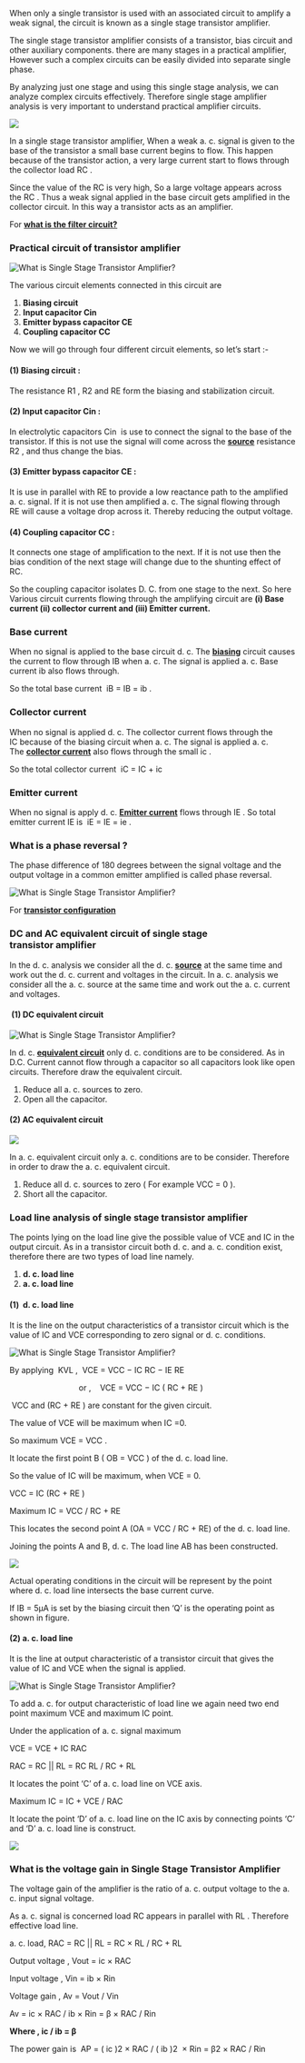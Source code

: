 When only a single transistor is used with an associated circuit to amplify a weak signal, the circuit is known as a single stage transistor amplifier.    

The single stage transistor amplifier consists of a transistor, bias circuit and other auxiliary components. there are many stages in a practical amplifier, However such a complex circuits can be easily divided into separate single phase. 

By analyzing just one stage and using this single stage analysis, we can analyze complex circuits effectively. Therefore single stage amplifier analysis is very important to understand practical amplifier circuits.

![](https://specbee.net/wp-content/uploads/2022/04/ssta-1-2.webp)

In a single stage transistor amplifier, When a weak a. c. signal is given to the base of the transistor a small base current begins to flow. This happen because of the transistor action, a very large current start to flows through the collector load RC .

Since the value of the RC is very high, So a large voltage appears across the RC . Thus a weak signal applied in the base circuit gets amplified in the collector circuit. In this way a transistor acts as an amplifier.

For [**what is the filter circuit?**](https://specbee.net/filter-circuit/) 

### **Practical circuit of transistor amplifier**

![What is Single Stage Transistor Amplifier?](https://specbee.net/wp-content/uploads/2022/04/Untitled-design-1-300x169.webp)

The various circuit elements connected in this circuit are

1. **Biasing circuit**
2. **Input capacitor Cin**
3. **Emitter bypass capacitor CE**
4. **Coupling capacitor CC**

Now we will go through four different circuit elements, so let’s start :-

#### **(1) Biasing circuit :**

The resistance R1 , R2 and RE form the biasing and stabilization circuit.

#### **(2) Input capacitor Cin :**

In electrolytic capacitors Cin  is use to connect the signal to the base of the transistor. If this is not use the signal will come across the **[source](https://en.wikipedia.org/wiki/Source)** resistance R2 , and thus change the bias.

#### **(3) Emitter bypass capacitor CE :**

It is use in parallel with RE to provide a low reactance path to the amplified a. c. signal. If it is not use then amplified a. c. The signal flowing through RE will cause a voltage drop across it. Thereby reducing the output voltage.

#### **(4) Coupling capacitor C**C :

It connects one stage of amplification to the next. If it is not use then the bias condition of the next stage will change due to the shunting effect of RC.

So the coupling capacitor isolates D. C. from one stage to the next. So here Various circuit currents flowing through the amplifying circuit are **(i) Base current (ii) collector current and (iii) Emitter current.**

### **Base current** 

When no signal is applied to the base circuit d. c. The **[biasing](https://en.wikipedia.org/wiki/Biasing)** circuit causes the current to flow through IB when a. c. The signal is applied a. c. Base current ib also flows through.

So the total base current  iB = IB = ib .

### **Collector current**

When no signal is applied d. c. The collector current flows through the IC because of the biasing circuit when a. c. The signal is applied a. c. The **[collector current](https://en.wikipedia.org/wiki/Bipolar_junction_transistor)** also flows through the small ic .

So the total collector current  iC = IC + ic

### **Emitter current**

When no signal is apply d. c. **[Emitter current](https://en.wikipedia.org/wiki/Bipolar_junction_transistor)** flows through IE . So total emitter current IE is  iE = IE = ie .

### **What is a phase reversal ?**

The phase difference of 180 degrees between the signal voltage and the output voltage in a common emitter amplified is called phase reversal.

![What is Single Stage Transistor Amplifier?](https://specbee.net/wp-content/uploads/2022/04/Untitled-design-1-1-300x169.webp)

For **[transistor configuration](https://specbee.net/transistor-configuration/)**

### **DC and AC equivalent circuit of** **single stage transistor** **amplifier**

In the d. c. analysis we consider all the d. c. **[source](https://en.wikipedia.org/wiki/Source)** at the same time and work out the d. c. current and voltages in the circuit. In a. c. analysis we consider all the a. c. source at the same time and work out the a. c. current and voltages.

####  **(1) DC equivalent circuit** 

![What is Single Stage Transistor Amplifier?](https://specbee.net/wp-content/uploads/2022/04/DC-227x300-1.webp)

In d. c. **[equivalent circuit](https://en.wikipedia.org/wiki/Equivalent_circuit)** only d. c. conditions are to be considered. As in D.C. Current cannot flow through a capacitor so all capacitors look like open circuits. Therefore draw the equivalent circuit.

1. Reduce all a. c. sources to zero.
2. Open all the capacitor. 

#### **(2) AC equivalent circuit**

![](https://specbee.net/wp-content/uploads/2022/04/ac-300x150-1.webp)

In a. c. equivalent circuit only a. c. conditions are to be consider. Therefore in order to draw the a. c. equivalent circuit.

1. Reduce all d. c. sources to zero ( For example VCC = 0 ).
2. Short all the capacitor.

### **Load line analysis** **of single stage transistor amplifier**

The points lying on the load line give the possible value of VCE and IC in the output circuit. As in a transistor circuit both d. c. and a. c. condition exist, therefore there are two types of load line namely.

1. **d. c. load line**
2. **a. c. load line**

#### **(1)  d. c. load line** 

It is the line on the output characteristics of a transistor circuit which is the value of IC and VCE corresponding to zero signal or d. c. conditions.

![What is Single Stage Transistor Amplifier?](https://specbee.net/wp-content/uploads/2022/04/DC-LOAD-LINE-300x191-1.webp)

By applying  KVL ,  VCE = VCC − IC RC − IE RE 

                               or ,    VCE = VCC − IC ( RC + RE )

 VCC and (RC + RE ) are constant for the given circuit.

The value of VCE will be maximum when IC =0.

So maximum VCE = VCC .

It locate the first point B ( OB = VCC ) of the d. c. load line.

So the value of IC will be maximum, when VCE = 0.

VCC = IC (RC + RE )

Maximum IC = VCC / RC + RE

This locates the second point A (OA = VCC / RC + RE) of the d. c. load line.

Joining the points A and B, d. c. The load line AB has been constructed.

![](https://specbee.net/wp-content/uploads/2022/04/DC-LOAD-LINE1-300x178-1.webp)

Actual operating conditions in the circuit will be represent by the point where d. c. load line intersects the base current curve.

If IB = 5μA is set by the biasing circuit then ‘Q’ is the operating point as shown in figure.

#### **(2) a. c. load line** 

It is the line at output characteristic of a transistor circuit that gives the value of IC and VCE when the signal is applied.

![What is Single Stage Transistor Amplifier?](https://specbee.net/wp-content/uploads/2022/04/ac-load-line-300x186-1.webp)

To add a. c. for output characteristic of load line we again need two end point maximum VCE and maximum IC point.

Under the application of a. c. signal maximum

VCE = VCE + IC RAC 

RAC = RC || RL = RC RL / RC + RL

It locates the point ‘C’ of a. c. load line on VCE axis.

Maximum IC = IC + VCE / RAC

It locate the point ‘D’ of a. c. load line on the IC axis by connecting points ‘C’ and ‘D’ a. c. load line is construct.

![](https://specbee.net/wp-content/uploads/2022/04/AC-LOAD-LINE-1-300x278-1.webp)

### **What is the voltage gain in Single Stage Transistor Amplifier**

The voltage gain of the amplifier is the ratio of a. c. output voltage to the a. c. input signal voltage.

As a. c. signal is concerned load RC appears in parallel with RL . Therefore effective load line.

a. c. load, RAC = RC || RL = RC × RL / RC + RL

Output voltage , Vout = ic × RAC

Input voltage , Vin = ib × Rin

Voltage gain , Av = Vout / Vin 

Av = ic × RAC / ib × Rin = β × RAC / Rin 

**Where , ic / ib = β**

The power gain is  AP = ( ic )2 × RAC / ( ib )2  × Rin = β2 × RAC / Rin